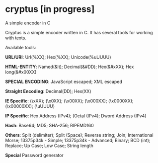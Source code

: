 # cryptus [in progress]
A simple encoder in C

Cryptus is a simple encoder written in C. It has several tools for working with texts.

Available tools:

**URL/URI**: Url(%XX); Hex(%XX); Unicode(%uUUUU)

**HTML-ENTITY**: Named(&lt); Decimal(&#DD); Hex(&#xXX); Hex long(&#x00XX)

**SPECIAL ENCODING**: JavaScript escaped; XML escaped

**Straight Encoding**: Decimal(DD); Hex(XX)

**IE Specific**: (\\xXX); (\\x0XX); (\\x00XX); (\\x000XX); (\\x0000XX); (\\x00000XX); (\\uUUUU)

**IP Specific**: Hex Address (IPv4); (Octal (IPv4); Dword Address (IPv4)

**Hash**: Base64; MD5; SHA-256; RIPEMD160

**Others**: Split (delimiter); Split (Space); Reverse string; Join; International Morse; 13375p34k - Simple; 
13375p34k - Advanced; Binary; BCD (int); Replace; Up Case; Low Case; String length

**Special**
Password generator
